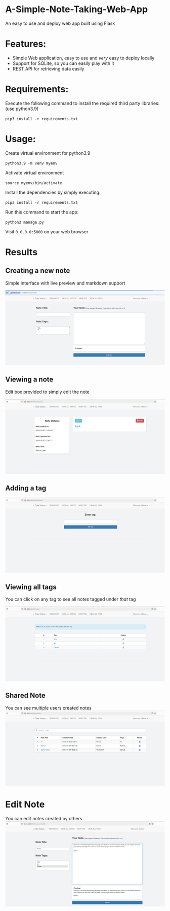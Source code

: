 # A-Simple-Note-Taking-Web-App
An easy to use and deploy web app built using Flask
# Features:

* Simple Web application, easy to use and *very* easy to deploy locally
* Support for SQLite, so you can easily play with it
* REST API for retrieving data easily

# Requirements:

Execute the following command to install the required third party libraries:(use python3.9)<br />

`pip3 install -r requirements.txt`

# Usage:

Create virtual environment for python3.9

`python3.9 -m venv myenv`

Activate virtual environment

`source myenv/bin/activate`

Install the dependencies by simply executing:

`pip3 install -r requirements.txt`

Run this command to start the app:

`python3 manage.py`

Visit `0.0.0.0:5000` on your web browser

# Results

## Creating a new note
Simple interface with live preview and markdown support

![Creating a new Note](results/NewNote.png)

## Viewing a note
Edit box provided to simply edit the note

![Viewing a note](results/ViewNote.png)

## Adding a tag
![Adding a tag](results/NewTag.png)

## Viewing all tags
You can click on any tag to see all notes tagged under *that* tag

![Viewing all tags](results/ViewTag.png)

## Shared Note
You can see multiple users created notes
![View All Notes](results/SharedNote.png)

# Edit Note
You can edit notes created by others 
![View All Notes](results/EditNote.png)


